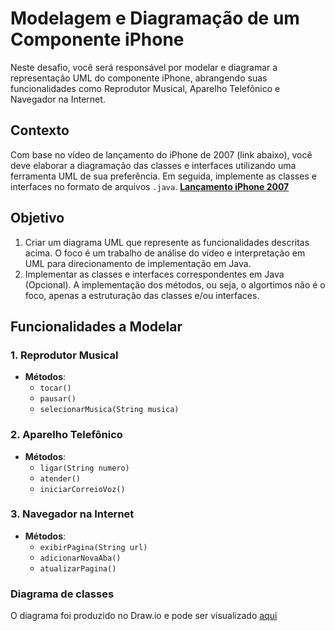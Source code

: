 # Modelagem e Diagramação de um Componente iPhone

Neste desafio, você será responsável por modelar e diagramar a representação UML do componente iPhone, abrangendo suas funcionalidades como Reprodutor Musical, Aparelho Telefônico e Navegador na Internet.

## Contexto

Com base no vídeo de lançamento do iPhone de 2007 (link abaixo), você deve elaborar a diagramação das classes e interfaces utilizando uma ferramenta UML de sua preferência. Em seguida, implemente as classes e interfaces no formato de arquivos `.java`.
[**Lançamento iPhone 2007**](https://www.youtube.com/watch?v=9ou608QQRq8)

## Objetivo

1. Criar um diagrama UML que represente as funcionalidades descritas acima. O foco é um trabalho de análise do vídeo e interpretação em UML para direcionamento de implementação em Java.
2. Implementar as classes e interfaces correspondentes em Java (Opcional). A implementação dos métodos, ou seja, o algortimos não é o foco, apenas a estruturação das classes e/ou interfaces.

## Funcionalidades a Modelar
### 1. Reprodutor Musical
- **Métodos**:
    - `tocar()`
    - `pausar()`
    - `selecionarMusica(String musica)`

### 2. Aparelho Telefônico

- **Métodos**:
    - `ligar(String numero)`
    - `atender()`
    - `iniciarCorreioVoz()`

### 3. Navegador na Internet

- **Métodos**:
    - `exibirPagina(String url)`
    - `adicionarNovaAba()`
    - `atualizarPagina()`

### Diagrama de classes

O diagrama foi produzido no Draw.io e pode ser visualizado [aqui](https://drive.google.com/file/d/1-qxOLghGXCS2bgWk-EjNGDtVMNa7Mjw9/view?usp=sharing)
